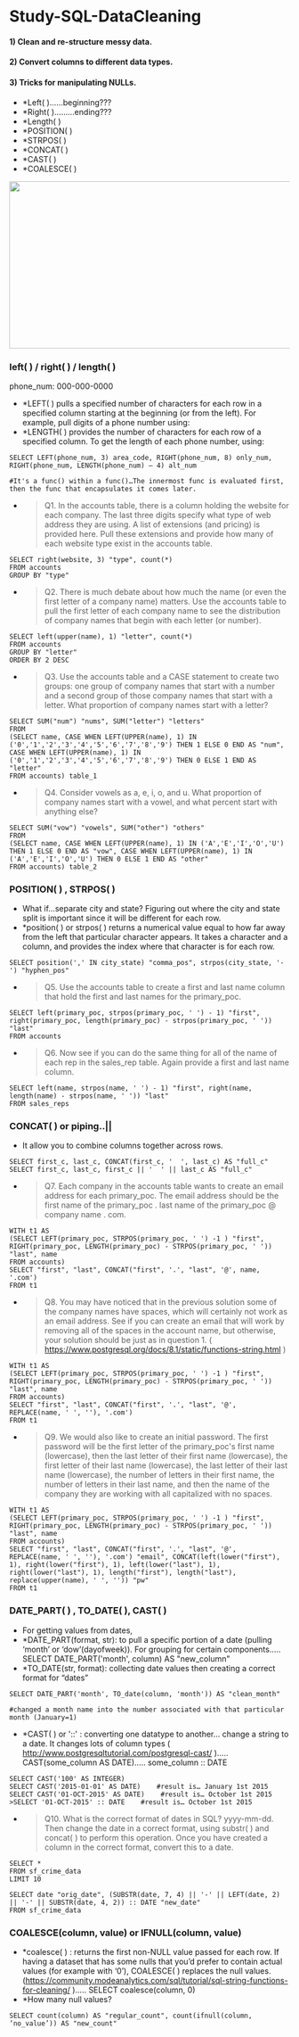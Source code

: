 # Study-SQL-DataCleaning

#### 1) Clean and re-structure messy data.
#### 2) Convert columns to different data types.
#### 3) Tricks for manipulating NULLs.
 - *Left( )……beginning???
 - *Right( )………ending???
 - *Length( ) 
 - *POSITION( )
 - *STRPOS( )
 - *CONCAT( )
 - *CAST( )
 - *COALESCE( ) 

<img src="https://user-images.githubusercontent.com/31917400/33804790-61f11248-dda4-11e7-80b3-48be3592c300.png" width="600" height="300" />

### left( ) / right( ) / length( )
phone_num: 000-000-0000
 - *LEFT( ) pulls a specified number of characters for each row in a specified column starting at the beginning (or from the left). For example, pull digits of a phone number using: 
 - *LENGTH( ) provides the number of characters for each row of a specified column. To get the length of each phone number, using: 
```
SELECT LEFT(phone_num, 3) area_code, RIGHT(phone_num, 8) only_num, RIGHT(phone_num, LENGTH(phone_num) – 4) alt_num

#It's a func() within a func()…The innermost func is evaluated first, then the func that encapsulates it comes later.
```
 - > Q1. In the accounts table, there is a column holding the website for each company. The last three digits specify what type of web address they are using. A list of extensions (and pricing) is provided here. Pull these extensions and provide how many of each website type exist in the accounts table.
```
SELECT right(website, 3) "type", count(*)
FROM accounts
GROUP BY "type" 
```
 - > Q2. There is much debate about how much the name (or even the first letter of a company name) matters. Use the accounts table to pull the first letter of each company name to see the distribution of company names that begin with each letter (or number). 
```
SELECT left(upper(name), 1) "letter", count(*)
FROM accounts
GROUP BY "letter" 
ORDER BY 2 DESC 
```
 - > Q3. Use the accounts table and a CASE statement to create two groups: one group of company names that start with a number and a second group of those company names that start with a letter. What proportion of company names start with a letter?
```
SELECT SUM("num") "nums", SUM("letter") "letters"
FROM 
(SELECT name, CASE WHEN LEFT(UPPER(name), 1) IN ('0','1','2','3','4','5','6','7','8','9') THEN 1 ELSE 0 END AS "num", CASE WHEN LEFT(UPPER(name), 1) IN ('0','1','2','3','4','5','6','7','8','9') THEN 0 ELSE 1 END AS "letter" 
FROM accounts) table_1
```
 - > Q4. Consider vowels as a, e, i, o, and u. What proportion of company names start with a vowel, and what percent start with anything else?
```
SELECT SUM("vow") "vowels", SUM("other") "others"
FROM 
(SELECT name, CASE WHEN LEFT(UPPER(name), 1) IN ('A','E','I','O','U') THEN 1 ELSE 0 END AS "vow", CASE WHEN LEFT(UPPER(name), 1) IN ('A','E','I','O','U') THEN 0 ELSE 1 END AS "other" 
FROM accounts) table_2
```
### POSITION( ) , STRPOS( )
 - What if…separate city and state? Figuring out where the city and state split is important since it will be different for each row.  
 - *position( ) or strpos( ) returns a numerical value equal to how far away from the left that particular character appears. It takes a character and a column, and provides the index where that character is for each row.
```
SELECT position(',' IN city_state) "comma_pos", strpos(city_state, '-') "hyphen_pos"
```
 - > Q5. Use the accounts table to create a first and last name column that hold the first and last names for the primary_poc.
```
SELECT left(primary_poc, strpos(primary_poc, ' ') - 1) "first", right(primary_poc, length(primary_poc) - strpos(primary_poc, ' ')) "last"
FROM accounts
```
 - > Q6. Now see if you can do the same thing for all of the name of each rep in the sales_rep table. Again provide a first and last name column.
```
SELECT left(name, strpos(name, ' ') - 1) "first", right(name, length(name) - strpos(name, ' ')) "last"
FROM sales_reps
```
### CONCAT( ) or piping..||
 - It allow you to combine columns together across rows.
```
SELECT first_c, last_c, CONCAT(first_c, '  ', last_c) AS "full_c"
SELECT first_c, last_c, first_c || '  ' || last_c AS "full_c"
```
 - > Q7. Each company in the accounts table wants to create an email address for each primary_poc. The email address should be the first name of the primary_poc . last name of the primary_poc @ company name . com.
```
WITH t1 AS 
(SELECT LEFT(primary_poc, STRPOS(primary_poc, ' ') -1 ) "first",  RIGHT(primary_poc, LENGTH(primary_poc) - STRPOS(primary_poc, ' ')) "last", name
FROM accounts)
SELECT "first", "last", CONCAT("first", '.', "last", '@', name, '.com')
FROM t1
```
 - > Q8. You may have noticed that in the previous solution some of the company names have spaces, which will certainly not work as an email address. See if you can create an email that will work by removing all of the spaces in the account name, but otherwise, your solution should be just as in question 1. ( https://www.postgresql.org/docs/8.1/static/functions-string.html ) 
```
WITH t1 AS 
(SELECT LEFT(primary_poc, STRPOS(primary_poc, ' ') -1 ) "first",  RIGHT(primary_poc, LENGTH(primary_poc) - STRPOS(primary_poc, ' ')) "last", name
FROM accounts)
SELECT "first", "last", CONCAT("first", '.', "last", '@', REPLACE(name, ' ', ''), '.com')
FROM t1
```
 - > Q9. We would also like to create an initial password. The first password will be the first letter of the primary_poc's first name (lowercase), then the last letter of their first name (lowercase), the first letter of their last name (lowercase), the last letter of their last name (lowercase), the number of letters in their first name, the number of letters in their last name, and then the name of the company they are working with all capitalized with no spaces.
```
WITH t1 AS 
(SELECT LEFT(primary_poc, STRPOS(primary_poc, ' ') -1 ) "first",  RIGHT(primary_poc, LENGTH(primary_poc) - STRPOS(primary_poc, ' ')) "last", name
FROM accounts)
SELECT "first", "last", CONCAT("first", '.', "last", '@', REPLACE(name, ' ', ''), '.com') "email", CONCAT(left(lower("first"), 1), right(lower("first"), 1), left(lower("last"), 1), right(lower("last"), 1), length("first"), length("last"), replace(upper(name), ' ', '')) "pw"
FROM t1
```
### DATE_PART( ) , TO_DATE( ), CAST( ) 
 - For getting values from dates, 
 - *DATE_PART(format, str): to pull a specific portion of a date (pulling ‘month’ or ‘dow’(dayofweek)). For grouping for certain components..... SELECT DATE_PART('month', column) AS "new_column"
 - *TO_DATE(str, format): collecting date values then creating a correct format for “dates” 
``` 
SELECT DATE_PART('month', TO_date(column, 'month')) AS "clean_month"

#changed a month name into the number associated with that particular month (January=1)
```
 - *CAST( )  or '::' : converting one datatype to another… change a string to a date. It changes lots of column types ( http://www.postgresqltutorial.com/postgresql-cast/ )..... CAST(some_column AS DATE)..... some_column :: DATE  
```
SELECT CAST('100' AS INTEGER)
SELECT CAST('2015-01-01' AS DATE)    #result is… January 1st 2015
SELECT CAST('01-OCT-2015' AS DATE)    #result is… October 1st 2015
>SELECT '01-OCT-2015' :: DATE    #result is… October 1st 2015
```
 - > Q10. What is the correct format of dates in SQL? yyyy-mm-dd. Then change the date in a correct format, using substr( ) and concat( ) to perform this operation. Once you have created a column in the correct format, convert this to a date. 
```
SELECT *
FROM sf_crime_data
LIMIT 10

SELECT date "orig_date", (SUBSTR(date, 7, 4) || '-' || LEFT(date, 2) || '-' || SUBSTR(date, 4, 2)) :: DATE "new_date"
FROM sf_crime_data
```
### COALESCE(column, value) or IFNULL(column, value) 
 - *coalesce( ) : returns the first non-NULL value passed for each row. If having a dataset that has some nulls that you’d prefer to contain actual values (for example with ‘0’),  COALESCE( ) replaces the null values. (https://community.modeanalytics.com/sql/tutorial/sql-string-functions-for-cleaning/ )..... SELECT coalesce(column, 0)
 - *How many null values? 
```
SELECT count(column) AS "regular_count", count(ifnull(column, ‘no_value’)) AS "new_count"
```





























